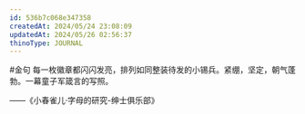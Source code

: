 ```yaml
---
id: 536b7c068e347358
createdAt: 2024/05/24 23:08:09
updatedAt: 2024/05/26 02:56:37
thinoType: JOURNAL
---
```

#金句 每一枚徽章都闪闪发亮，排列如同整装待发的小锡兵。紧绷，坚定，朝气蓬勃。一幕童子军箴言的写照。

——《小春雀儿·字母的研究-绅士俱乐部》
